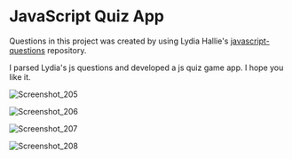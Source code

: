 # JavaScript Quiz App

Questions in this project was created by using Lydia Hallie's [javascript-questions](https://github.com/lydiahallie/javascript-questions) repository. 

I parsed Lydia's js questions and developed a js quiz game app. I hope you like it.

![Screenshot_205](https://user-images.githubusercontent.com/16213088/75455034-76fd7300-5987-11ea-8a32-314bd91f4427.png)

![Screenshot_206](https://user-images.githubusercontent.com/16213088/75455037-78c73680-5987-11ea-9247-16976902044b.png)

![Screenshot_207](https://user-images.githubusercontent.com/16213088/75455039-7a90fa00-5987-11ea-8374-287b59691d50.png)

![Screenshot_208](https://user-images.githubusercontent.com/16213088/75455040-7bc22700-5987-11ea-8a79-db575f54f82c.png)